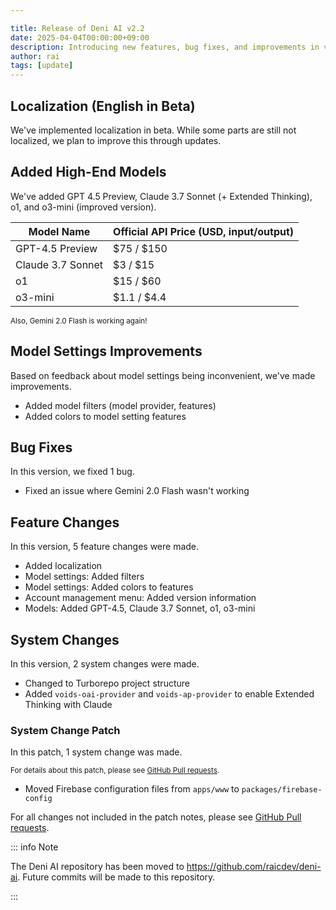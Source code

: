 ```yaml
---

title: Release of Deni AI v2.2
date: 2025-04-04T00:00:00+09:00
description: Introducing new features, bug fixes, and improvements in version 2.2.
author: rai
tags: [update]
---
```



## Localization (English in Beta)

We've implemented localization in beta. While some parts are still not localized, we plan to improve this through updates.

## Added High-End Models

We've added GPT 4.5 Preview, Claude 3.7 Sonnet (+ Extended Thinking), o1, and o3-mini (improved version).

| Model Name        | Official API Price (USD, input/output) |
| ---------------- | ------------------------------------- |
| GPT-4.5 Preview  | $75 / $150                           |
| Claude 3.7 Sonnet| $3 / $15                             |
| o1               | $15 / $60                            |
| o3-mini          | $1.1 / $4.4                          |

<small>Also, Gemini 2.0 Flash is working again!</small>

## Model Settings Improvements

Based on feedback about model settings being inconvenient, we've made improvements.

- Added model filters (model provider, features)
- Added colors to model setting features

## Bug Fixes

In this version, we fixed 1 bug.

- Fixed an issue where Gemini 2.0 Flash wasn't working

## Feature Changes

In this version, 5 feature changes were made.

- Added localization
- Model settings: Added filters
- Model settings: Added colors to features
- Account management menu: Added version information
- Models: Added GPT-4.5, Claude 3.7 Sonnet, o1, o3-mini

## System Changes

In this version, 2 system changes were made.

- Changed to Turborepo project structure
- Added `voids-oai-provider` and `voids-ap-provider` to enable Extended Thinking with Claude

### System Change Patch

In this patch, 1 system change was made.

<small>For details about this patch, please see [GitHub Pull requests](https://github.com/raicdev/deni-ai/pull/2).</small>

- Moved Firebase configuration files from `apps/www` to `packages/firebase-config`

For all changes not included in the patch notes, please see [GitHub Pull requests](https://github.com/raicdev/deni-ai/pull/1).

::: info Note

The Deni AI repository has been moved to https://github.com/raicdev/deni-ai. Future commits will be made to this repository.

:::
